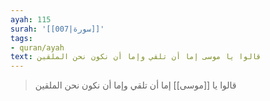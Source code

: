 ```yaml
---
ayah: 115
surah: '[[007|سورة]]'
tags:
- quran/ayah
text: قالوا يا موسى إما أن تلقي وإما أن نكون نحن الملقين
---
```

> قالوا يا [[موسى]] إما أن تلقي وإما أن نكون نحن الملقين

